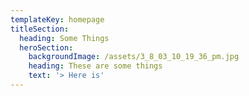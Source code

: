```yaml
---
templateKey: homepage
titleSection:
  heading: Some Things
  heroSection:
    backgroundImage: /assets/3_8_03_10_19_36_pm.jpg
    heading: These are some things
    text: '> Here is'
---
```


